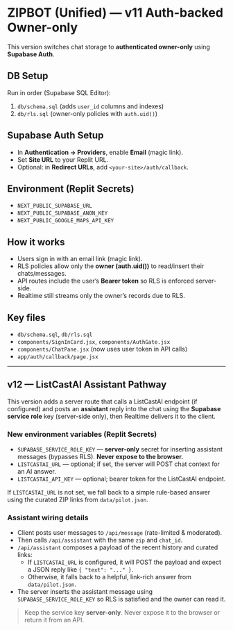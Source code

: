 # ZIPBOT (Unified) — v11 Auth-backed Owner-only

This version switches chat storage to **authenticated owner-only** using **Supabase Auth**.

## DB Setup
Run in order (Supabase SQL Editor):
1. `db/schema.sql` (adds `user_id` columns and indexes)
2. `db/rls.sql` (owner-only policies with `auth.uid()`)

## Supabase Auth Setup
- In **Authentication → Providers**, enable **Email** (magic link).  
- Set **Site URL** to your Replit URL.  
- Optional: in **Redirect URLs**, add `<your-site>/auth/callback`.

## Environment (Replit Secrets)
- `NEXT_PUBLIC_SUPABASE_URL`
- `NEXT_PUBLIC_SUPABASE_ANON_KEY`
- `NEXT_PUBLIC_GOOGLE_MAPS_API_KEY`

## How it works
- Users sign in with an email link (magic link).  
- RLS policies allow only the **owner (auth.uid())** to read/insert their chats/messages.  
- API routes include the user’s **Bearer token** so RLS is enforced server-side.  
- Realtime still streams only the owner’s records due to RLS.

## Key files
- `db/schema.sql`, `db/rls.sql`
- `components/SignInCard.jsx`, `components/AuthGate.jsx`
- `components/ChatPane.jsx` (now uses user token in API calls)
- `app/auth/callback/page.jsx`



---
## v12 — ListCastAI Assistant Pathway

This version adds a server route that calls a ListCastAI endpoint (if configured) and posts an **assistant** reply into the chat using the **Supabase service role** key (server-side only), then Realtime delivers it to the client.

### New environment variables (Replit Secrets)
- `SUPABASE_SERVICE_ROLE_KEY` — **server-only** secret for inserting assistant messages (bypasses RLS). **Never expose to the browser.**
- `LISTCASTAI_URL` — optional; if set, the server will POST chat context for an AI answer.
- `LISTCASTAI_API_KEY` — optional; bearer token for the ListCastAI endpoint.

If `LISTCASTAI_URL` is not set, we fall back to a simple rule-based answer using the curated ZIP links from `data/pilot.json`.


### Assistant wiring details
- Client posts user messages to `/api/message` (rate-limited & moderated).
- Then calls `/api/assistant` with the same `zip` and `chat_id`.
- `/api/assistant` composes a payload of the recent history and curated links:
  - If `LISTCASTAI_URL` is configured, it will POST the payload and expect a JSON reply like `{ "text": "..." }`.
  - Otherwise, it falls back to a helpful, link-rich answer from `data/pilot.json`.
- The server inserts the assistant message using `SUPABASE_SERVICE_ROLE_KEY` so RLS is satisfied and the owner can read it.

> Keep the service key **server-only**. Never expose it to the browser or return it from an API.
